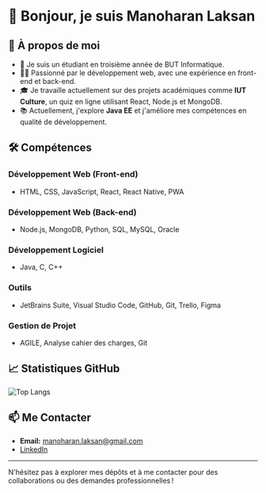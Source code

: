 # 👋 Bonjour, je suis Manoharan Laksan

## 🚀 À propos de moi
- 🌱 Je suis un étudiant en troisième année de BUT Informatique.
- 👨‍💻 Passionné par le développement web, avec une expérience en front-end et back-end.
- 🎓 Je travaille actuellement sur des projets académiques comme **IUT Culture**, un quiz en ligne utilisant React, Node.js et MongoDB.
- 📚 Actuellement, j'explore **Java EE** et j'améliore mes compétences en qualité de développement.

## 🛠️ Compétences

### Développement Web (Front-end)
- HTML, CSS, JavaScript, React, React Native, PWA

### Développement Web (Back-end)
- Node.js, MongoDB, Python, SQL, MySQL, Oracle

### Développement Logiciel
- Java, C, C++

### Outils
- JetBrains Suite, Visual Studio Code, GitHub, Git, Trello, Figma

### Gestion de Projet
- AGILE, Analyse cahier des charges, Git

## 📈 Statistiques GitHub

![Top Langs](https://github-readme-stats.vercel.app/api/top-langs/?username=LaksanM&layout=compact&theme=radical)

## 📫 Me Contacter
- **Email:** manoharan.laksan@gmail.com
- [LinkedIn](https://www.linkedin.com/in/laksan-manoharan-0579791b7/)


---

N'hésitez pas à explorer mes dépôts et à me contacter pour des collaborations ou des demandes professionnelles !
